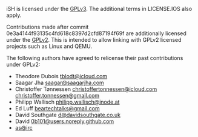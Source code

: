 iSH is licensed under the [GPLv3][]. The additional terms in LICENSE.IOS also apply.

Contributions made after commit 0e3a4144f93135c4fd618c8397d2cfd87194f69f are
additionally licensed under the [GPLv2][]. This is intended to allow linking
with GPLv2 licensed projects such as Linux and QEMU.

The following authors have agreed to relicense their past contributions under GPLv2:
- Theodore Dubois <tblodt@icloud.com>
- Saagar Jha <saagar@saagarjha.com>
- Christoffer Tønnessen <christoffertonnessen@icloud.com> <christoffer.tonnessen@gmail.com>
- Philipp Wallisch <philipp.wallisch@inode.at>
- Ed Luff <beartechtalks@gmail.com>
- David Southgate <d@davidsouthgate.co.uk>
- David <0b101@users.noreply.github.com>
- [as@irc](https://gist.github.com/tbodt/45ccbea8d3c095258d63f611654f05b4)

[GPLv3]: https://www.gnu.org/licenses/gpl-3.0.html
[GPLv2]: https://www.gnu.org/licenses/old-licenses/gpl-2.0.html
